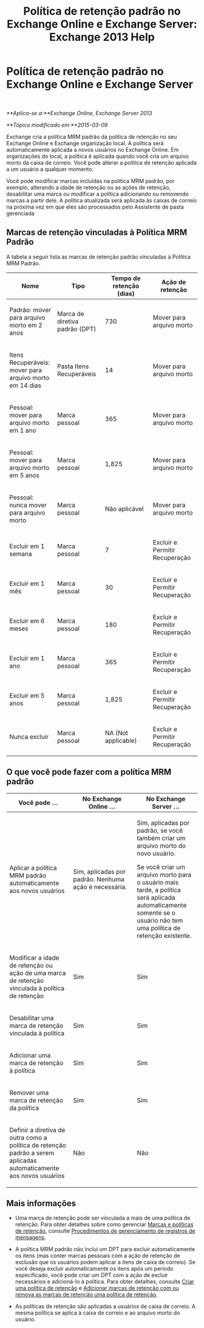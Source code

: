 ﻿---
title: 'Política de retenção padrão no Exchange Online e Exchange Server: Exchange 2013 Help'
TOCTitle: Política de retenção padrão
ms:assetid: bcf31b2d-463b-4623-b488-c8ac40f14f62
ms:mtpsurl: https://technet.microsoft.com/pt-br/library/Dn775046(v=EXCHG.150)
ms:contentKeyID: 62625499
ms.date: 05/22/2018
mtps_version: v=EXCHG.150
ms.translationtype: MT
---

# Política de retenção padrão no Exchange Online e Exchange Server

 

_**Aplica-se a:**Exchange Online, Exchange Server 2013_

_**Tópico modificado em:**2015-03-09_

Exchange cria a política MRM padrão da política de retenção no seu Exchange Online e Exchange organização local. A política será automaticamente aplicada a novos usuários no Exchange Online. Em organizações do local, a política é aplicada quando você cria um arquivo morto da caixa de correio. Você pode alterar a política de retenção aplicada a um usuário a qualquer momento.

Você pode modificar marcas incluídas na política MRM padrão, por exemplo, alterando a idade de retenção ou as ações de retenção, desabilitar uma marca ou modificar a política adicionando ou removendo marcas a partir dele. A política atualizada será aplicada às caixas de correio na próxima vez em que eles são processados pelo Assistente de pasta gerenciada

## Marcas de retenção vinculadas à Política MRM Padrão

A tabela a seguir lista as marcas de retenção padrão vinculadas à Política MRM Padrão.


<table>
<colgroup>
<col style="width: 25%" />
<col style="width: 25%" />
<col style="width: 25%" />
<col style="width: 25%" />
</colgroup>
<thead>
<tr class="header">
<th>Nome</th>
<th>Tipo</th>
<th>Tempo de retenção (dias)</th>
<th>Ação de retenção</th>
</tr>
</thead>
<tbody>
<tr class="odd">
<td><p>Padrão: mover para arquivo morto em 2 anos</p></td>
<td><p>Marca de diretiva padrão (DPT)</p></td>
<td><p>730</p></td>
<td><p>Mover para arquivo morto</p></td>
</tr>
<tr class="even">
<td><p>Itens Recuperáveis: mover para arquivo morto em 14 dias</p></td>
<td><p>Pasta Itens Recuperáveis</p></td>
<td><p>14</p></td>
<td><p>Mover para arquivo morto</p></td>
</tr>
<tr class="odd">
<td><p>Pessoal: mover para arquivo morto em 1 ano</p></td>
<td><p>Marca pessoal</p></td>
<td><p>365</p></td>
<td><p>Mover para arquivo morto</p></td>
</tr>
<tr class="even">
<td><p>Pessoal: mover para arquivo morto em 5 anos</p></td>
<td><p>Marca pessoal</p></td>
<td><p>1,825</p></td>
<td><p>Mover para arquivo morto</p></td>
</tr>
<tr class="odd">
<td><p>Pessoal: nunca mover para arquivo morto</p></td>
<td><p>Marca pessoal</p></td>
<td><p>Não aplicável</p></td>
<td><p>Mover para arquivo morto</p></td>
</tr>
<tr class="even">
<td><p>Excluir em 1 semana</p></td>
<td><p>Marca pessoal</p></td>
<td><p>7</p></td>
<td><p>Excluir e Permitir Recuperação</p></td>
</tr>
<tr class="odd">
<td><p>Excluir em 1 mês</p></td>
<td><p>Marca pessoal</p></td>
<td><p>30</p></td>
<td><p>Excluir e Permitir Recuperação</p></td>
</tr>
<tr class="even">
<td><p>Excluir em 6 meses</p></td>
<td><p>Marca pessoal</p></td>
<td><p>180</p></td>
<td><p>Excluir e Permitir Recuperação</p></td>
</tr>
<tr class="odd">
<td><p>Excluir em 1 ano</p></td>
<td><p>Marca pessoal</p></td>
<td><p>365</p></td>
<td><p>Excluir e Permitir Recuperação</p></td>
</tr>
<tr class="even">
<td><p>Excluir em 5 anos</p></td>
<td><p>Marca pessoal</p></td>
<td><p>1,825</p></td>
<td><p>Excluir e Permitir Recuperação</p></td>
</tr>
<tr class="odd">
<td><p>Nunca excluir</p></td>
<td><p>Marca pessoal</p></td>
<td><p>NA (Not applicable)</p></td>
<td><p>Excluir e Permitir Recuperação</p></td>
</tr>
</tbody>
</table>


## O que você pode fazer com a política MRM padrão


<table>
<colgroup>
<col style="width: 33%" />
<col style="width: 33%" />
<col style="width: 33%" />
</colgroup>
<thead>
<tr class="header">
<th>Você pode …</th>
<th>No Exchange Online …</th>
<th>No Exchange Server …</th>
</tr>
</thead>
<tbody>
<tr class="odd">
<td><p>Aplicar a política MRM padrão automaticamente aos novos usuários</p></td>
<td><p>Sim, aplicadas por padrão. Nenhuma ação é necessária.</p></td>
<td><p>Sim, aplicadas por padrão, se você também criar um arquivo morto do novo usuário.</p>
<p>Se você criar um arquivo morto para o usuário mais tarde, a política será aplicada automaticamente somente se o usuário não tem uma política de retenção existente.</p></td>
</tr>
<tr class="even">
<td><p>Modificar a idade de retenção ou ação de uma marca de retenção vinculada à política de retenção</p></td>
<td><p>Sim</p></td>
<td><p>Sim</p></td>
</tr>
<tr class="odd">
<td><p>Desabilitar uma marca de retenção vinculada à política</p></td>
<td><p>Sim</p></td>
<td><p>Sim</p></td>
</tr>
<tr class="even">
<td><p>Adicionar uma marca de retenção à política</p></td>
<td><p>Sim</p></td>
<td><p>Sim</p></td>
</tr>
<tr class="odd">
<td><p>Remover uma marca de retenção da política</p></td>
<td><p>Sim</p></td>
<td><p>Sim</p></td>
</tr>
<tr class="even">
<td><p>Definir a diretiva de outra como a política de retenção padrão a serem aplicadas automaticamente aos novos usuários</p></td>
<td><p>Não</p></td>
<td><p>Não</p></td>
</tr>
</tbody>
</table>


## Mais informações

  - Uma marca de retenção pode ser vinculada a mais de uma política de retenção. Para obter detalhes sobre como gerenciar [Marcas e políticas de retenção](retention-tags-and-retention-policies-exchange-2013-help.md), consulte [Procedimentos de gerenciamento de registros de mensagens](messaging-records-management-procedures-exchange-2013-help.md).

  - A política MRM padrão não inclui um DPT para excluir automaticamente os itens (mas conter marcas pessoais com a ação de retenção de exclusão que os usuários podem aplicar a itens de caixa de correio). Se você deseja excluir automaticamente os itens após um período especificado, você pode criar um DPT com a ação de excluir necessários e adicioná-lo à política. Para obter detalhes, consulte [Criar uma política de retenção](create-a-retention-policy-exchange-2013-help.md) e [Adicionar marcas de retenção com ou remova as marcas de retenção uma política de retenção](add-retention-tags-to-or-remove-retention-tags-from-a-retention-policy-exchange-2013-help.md).

  - As políticas de retenção são aplicadas a usuários de caixa de correio. A mesma política se aplica à caixa de correio e ao arquivo morto do usuário.

